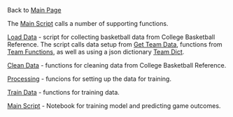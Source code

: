 Back to [Main Page](https://github.com/jsachs802/research_overview/blob/main/README.md)

The [Main Script](https://github.com/jsachs802/research_overview/blob/main/college_basketball/adv_game_log_pipeline.ipynb) calls a number of supporting functions. 

[Load Data](https://github.com/jsachs802/research_overview/blob/main/college_basketball/load_data.py) - script for collecting basketball data from College Basketball Reference. The script calls data setup from [Get Team Data](https://github.com/jsachs802/research_overview/blob/main/college_basketball/get_team_data.py), functions from [Team Functions](https://github.com/jsachs802/research_overview/blob/main/college_basketball/get_team_functions_adv.py), as well as using a json dictionary [Team Dict](https://github.com/jsachs802/research_overview/blob/main/college_basketball/team_dict.json).

[Clean Data](https://github.com/jsachs802/research_overview/blob/main/college_basketball/clean_data.py) - functions for cleaning data from College Basketball Reference.

[Processing](https://github.com/jsachs802/research_overview/blob/main/college_basketball/adv_processing.py) - funcions for setting up the data for training.

[Train Data](https://github.com/jsachs802/research_overview/blob/main/college_basketball/train_model.py) - functions for training data. 

[Main Script](https://github.com/jsachs802/research_overview/blob/main/college_basketball/adv_game_log_pipeline.ipynb) - Notebook for training model and predicting game outcomes.

